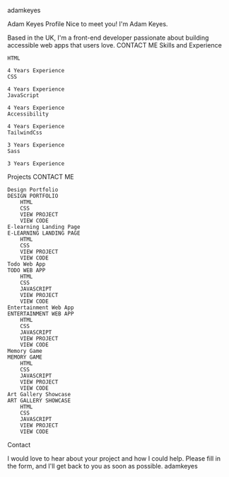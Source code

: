 adamkeyes

Adam Keyes Profile
Nice to meet you!
I'm Adam Keyes.

Based in the UK, I'm a front-end developer passionate about building accessible web apps that users love.
CONTACT ME
Skills and Experience

    HTML

    4 Years Experience
    CSS

    4 Years Experience
    JavaScript

    4 Years Experience
    Accessibility

    4 Years Experience
    TailwindCss

    3 Years Experience
    Sass

    3 Years Experience

Projects
CONTACT ME

    Design Portfolio
    DESIGN PORTFOLIO
        HTML
        CSS
        VIEW PROJECT
        VIEW CODE
    E-learning Landing Page
    E-LEARNING LANDING PAGE
        HTML
        CSS
        VIEW PROJECT
        VIEW CODE
    Todo Web App
    TODO WEB APP
        HTML
        CSS
        JAVASCRIPT
        VIEW PROJECT
        VIEW CODE
    Entertainment Web App
    ENTERTAINMENT WEB APP
        HTML
        CSS
        JAVASCRIPT
        VIEW PROJECT
        VIEW CODE
    Memory Game
    MEMORY GAME
        HTML
        CSS
        JAVASCRIPT
        VIEW PROJECT
        VIEW CODE
    Art Gallery Showcase
    ART GALLERY SHOWCASE
        HTML
        CSS
        JAVASCRIPT
        VIEW PROJECT
        VIEW CODE

Contact

I would love to hear about your project and how I could help. Please fill in the form, and I'll get back to you as soon as possible.
adamkeyes
